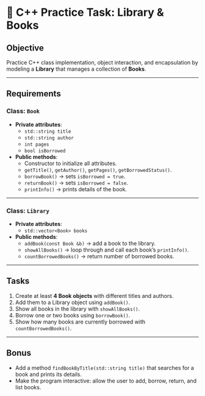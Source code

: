 # 📘 C++ Practice Task: Library & Books

## Objective
Practice C++ class implementation, object interaction, and encapsulation by modeling a **Library** that manages a collection of **Books**.

---

## Requirements

### Class: `Book`
- **Private attributes**:
  - `std::string title`
  - `std::string author`
  - `int pages`
  - `bool isBorrowed`
- **Public methods**:
  - Constructor to initialize all attributes.
  - `getTitle()`, `getAuthor()`, `getPages()`, `getBorrowedStatus()`.
  - `borrowBook()` → sets `isBorrowed = true`.
  - `returnBook()` → sets `isBorrowed = false`.
  - `printInfo()` → prints details of the book.

---

### Class: `Library`
- **Private attributes**:
  - `std::vector<Book> books`
- **Public methods**:
  - `addBook(const Book &b)` → add a book to the library.
  - `showAllBooks()` → loop through and call each book’s `printInfo()`.
  - `countBorrowedBooks()` → return number of borrowed books.

---

## Tasks
1. Create at least **4 Book objects** with different titles and authors.
2. Add them to a Library object using `addBook()`.
3. Show all books in the library with `showAllBooks()`.
4. Borrow one or two books using `borrowBook()`.
5. Show how many books are currently borrowed with `countBorrowedBooks()`.

---

## Bonus
- Add a method `findBookByTitle(std::string title)` that searches for a book and prints its details.
- Make the program interactive: allow the user to add, borrow, return, and list books.
